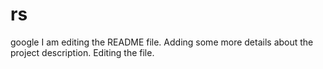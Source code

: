 
# rs
google
I am editing the README file. Adding some more details about the project description.
Editing the file.


